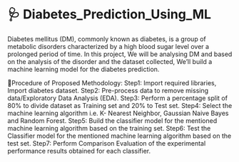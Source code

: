 # 🩺 Diabetes_Prediction_Using_ML

Diabetes mellitus (DM), commonly known as diabetes, is a group of metabolic disorders
characterized by a high blood sugar level over a prolonged period of time.
In this project, We will be analysing DM and based on the analysis of the disorder and the
dataset collected, We’ll build a machine learning model for the diabetes prediction.

🧩Procedure of Proposed Methodology:
Step1: Import required libraries, Import diabetes dataset.
Step2: Pre-process data to remove missing data/Exploratory Data Analysis (EDA).
Step3: Perform a percentage split of 80% to divide dataset as Training set and 20% to Test set.
Step4: Select the machine learning algorithm i.e. K- Nearest Neighbor, Gaussian Naive Bayes
and Random Forest.
Step5: Build the classifier model for the mentioned machine learning algorithm based on the
training set.
Step6: Test the Classifier model for the mentioned machine learning algorithm based on the
test set.
Step7: Perform Comparison Evaluation of the experimental performance results obtained for
each classifier.
